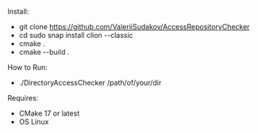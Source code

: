 Install:

- git clone https://github.com/ValeriiSudakov/AccessRepositoryChecker
- cd sudo snap install clion --classic
- cmake .
- cmake --build .

How to Run:
- ./DirectoryAccessChecker /path/of/your/dir

Requires:
- CMake 17 or latest
- OS Linux
